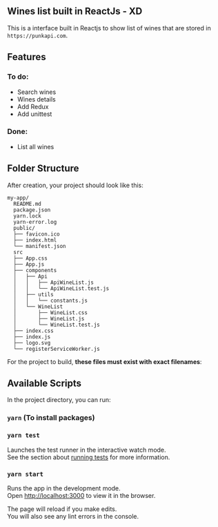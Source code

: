 ## Wines list built in ReactJs - XD

This is a interface built in Reactjs to show list of wines that are stored in `https://punkapi.com`.

## Features

### To do:
  - Search wines
  - Wines details
  - Add Redux
  - Add unittest

### Done:
  - List all wines

## Folder Structure

After creation, your project should look like this:

```
my-app/
  README.md
  package.json
  yarn.lock
  yarn-error.log
  public/
  ├── favicon.ico
  ├── index.html
  └── manifest.json
  src
  ├── App.css
  ├── App.js
  ├── components
  │   ├── Api
  │   │   ├── ApiWineList.js
  │   │   └── ApiWineList.test.js
  │   ├── utils
  │   │   └── constants.js
  │   └── WineList
  │       ├── WineList.css
  │       ├── WineList.js
  │       └── WineList.test.js
  ├── index.css
  ├── index.js
  ├── logo.svg
  └── registerServiceWorker.js
```

For the project to build, **these files must exist with exact filenames**:

## Available Scripts

In the project directory, you can run:

### `yarn` (To install packages)

### `yarn test`

Launches the test runner in the interactive watch mode.<br>
See the section about [running tests](#running-tests) for more information.

### `yarn start`

Runs the app in the development mode.<br>
Open [http://localhost:3000](http://localhost:3000) to view it in the browser.

The page will reload if you make edits.<br>
You will also see any lint errors in the console.

